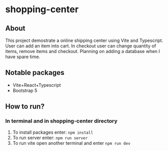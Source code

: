 # shopping-center

## About

This project demostrate a online shipping center using Vite and Typescript. User can add an item into cart. In checkout user can change quantity of items, remove items and checkout. Planning on adding a database when I have spare time.

## Notable packages

- Vite+React+Typescript
- Bootstrap 5

## How to run?

### In terminal and in shopping-center directory

1. To install packages enter: `npm install`
2. To run server enter: `npm run server`
3. To run vite open another terminal and enter `npm run dev`
